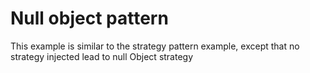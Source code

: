# Null object pattern
This example is similar to the strategy pattern example, except that no strategy injected lead to null Object strategy